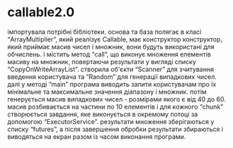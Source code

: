 # callable2.0

імпортувала потрібні бібліотеки.
основа та база полягає в класі “ArrayMultiplier”, який реалізує Callable, має конструктор конструктор, який приймає масив чисел і множник, вони будуть використані для обчислень.
і містить метод “call”, що виконує множення елементів масиву на множник, повертаючи результати у вигляді списку “CopyOnWriteArrayList”.
створила об'єкти “Scanner” для зчитування введення користувача та “Random” для генерації випадкових чисел.
далі у методі “main” програма виводить запити користувачам про їх мінімальне та максимальне значення діапазону і множник. потім генерується масив випадкових чисел -  розмірами якого є від 40 до 60. 
масив розбивається на частини по 10 елементів і для кожного “chunk” створюється завдання, яке виконується в окремому потоці за допомогою “ExecutorService”. 
результати множення зберігаються у списку “futures”, а після завершення обробки результати збираються і виводяться на екран разом із часом виконання програми. 
